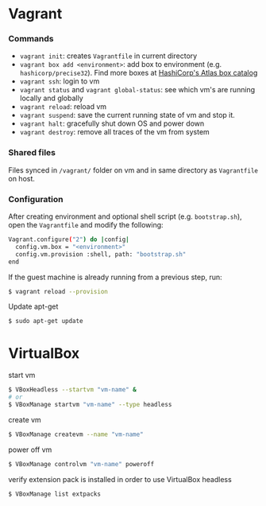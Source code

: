 # Vagrant

### Commands
* `vagrant init`: creates `Vagrantfile` in current directory
* `vagrant box add <environment>`: add box to environment (e.g. `hashicorp/precise32`). Find more boxes at [HashiCorp's Atlas box catalog](https://atlas.hashicorp.com/boxes/search)
* `vagrant ssh`: login to vm
* `vagrant status` and `vagrant global-status`: see which vm's are running locally and globally
* `vagrant reload`: reload vm
* `vagrant suspend`: save the current running state of vm and stop it.
* `vagrant halt`: gracefully shut down OS and power down 
* `vagrant destroy`: remove all traces of the vm from system

### Shared files
Files synced in `/vagrant/` folder on vm and in same directory as `Vagrantfile` on host.

### Configuration
After creating environment and optional shell script (e.g. `bootstrap.sh`), open the `Vagrantfile` and modify the following:
```bash
Vagrant.configure("2") do |config|
  config.vm.box = "<environment>"
  config.vm.provision :shell, path: "bootstrap.sh"
end
```

If the guest machine is already running from a previous step, run:
```bash
$ vagrant reload --provision
```

Update apt-get
```bash
$ sudo apt-get update
```

# VirtualBox

start vm
```bash
$ VBoxHeadless --startvm "vm-name" &
# or
$ VBoxManage startvm "vm-name" --type headless
```

create vm
```bash
$ VBoxManage createvm --name "vm-name"
```

power off vm
```bash
$ VBoxManage controlvm "vm-name" poweroff
```

verify extension pack is installed in order to use VirtualBox headless
```bash
$ VBoxManage list extpacks
```
